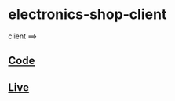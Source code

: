 # electronics-shop-client

client ==>

## [Code](https://github.com/Porgramming-Hero-web-course/full-stack-client-aa-nadim)

## [Live](https://electronics-shop-clien.web.app/)

